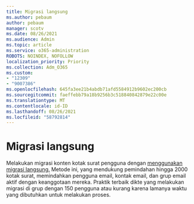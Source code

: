```yaml
---
title: Migrasi langsung
ms.author: pebaum
author: pebaum
manager: scotv
ms.date: 08/26/2021
ms.audience: Admin
ms.topic: article
ms.service: o365-administration
ROBOTS: NOINDEX, NOFOLLOW
localization_priority: Priority
ms.collection: Adm_O365
ms.custom:
- "12309"
- "9007386"
ms.openlocfilehash: 645fa3ee21b4abdb71afd5584912b9602ec200cb
ms.sourcegitcommit: faeffebb79a18b9256b3c518840842879e22c00e
ms.translationtype: MT
ms.contentlocale: id-ID
ms.lasthandoff: 08/26/2021
ms.locfileid: "58792814"
---
```

# <a name="cutover-migration"></a>Migrasi langsung

Melakukan migrasi konten kotak surat pengguna dengan [menggunakan migrasi langsung.](https://admin.microsoft.com/adminportal/home#/cutoverwizard) Metode ini, yang mendukung pemindahan hingga 2000 kotak surat, memindahkan pengguna email, kontak email, dan grup email aktif dengan keanggotaan mereka. Praktik terbaik dikte yang melakukan migrasi di grup dengan 150 pengguna atau kurang karena lamanya waktu yang dibutuhkan untuk melakukan proses.